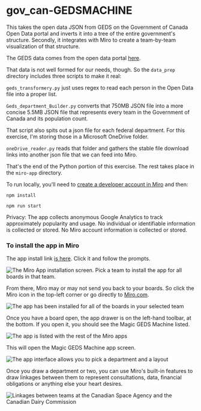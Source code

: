 # gov_can-GEDSMACHINE
This takes the open data JSON from GEDS on the Government of Canada Open Data portal and inverts it into a tree of the entire government's structure. Secondly, it integrates with Miro to create a team-by-team visualization of that structure.

The GEDS data comes from the open data portal [here](https://api.geds-sage.gc.ca/GEDS20/dist/opendata/gedsOpenDataJson.zip).

That data is not well formed for our needs, though. So the ```data_prep``` directory includes three scripts to make it real:

```geds_transformery.py``` just uses regex to read each person in the Open Data file into a proper list.

```Geds_department_Builder.py``` converts that 750MB JSON file into a more concise 5.5MB JSON file that represents every team in the Government of Canada and its population count.

That script also spits out a json file for each federal department. For this exercise, I'm storing those in a Microsoft OneDrive folder.

```oneDrive_reader.py``` reads that folder and gathers the stable file download links into another json file that we can feed into Miro.

That's the end of the Python portion of this exercise. The rest takes place in the ```miro-app``` directory.

To run locally, you'll need to [create a developer account in Miro](https://developers.miro.com/docs/task-3-run-your-first-app-in-miro) and then:

```npm install```

```npm run start```

Privacy: The app collects anonymous Google Analytics to track approximately popularity and usage. No individual or identifiable information is collected or stored. No Miro account information is collected or stored.

### To install the app in Miro
The app install link [is here](https://miro.com/oauth/authorize/?response_type=code&client_id=3458764547523651394&redirect_uri=%2Fconfirm-app-install%2F). Click it and follow the prompts.

![The Miro App installation screen. Pick a team to install the app for all boards in that team.](screenshots/permissions.png "The Miro App installation screen")

From there, Miro may or may not send you back to your boards. So click the Miro icon in the top-left corner or go directly to [Miro.com](https://www.miro.com).

![The app has been installed for all of the boards in your selected team](screenshots/boards.png "The Miro board picking screen")

Once you have a board open, the app drawer is on the left-hand toolbar, at the bottom. If you open it, you should see the Magic GEDS Machine listed. 

![The app is listed with the rest of the Miro apps](screenshots/apps.png "The Miro board picking screen")

This will open the Magic GEDS Machine app screen. 

![The app interface allows you to pick a department and a layout](screenshots/app_screen.png "The app interface allows you to pick a department and a layout")

Once you draw a department or two, you can use Miro's built-in features to draw linkages between them to represent consultations, data, financial obligations or anything else your heart desires.

![Linkages between teams at the Canadian Space Agency and the Canadian Dairy Commission](screenshots/draw.png "Linkages between teams at the Canadian Space Agency and the Canadian Dairy Commission")

